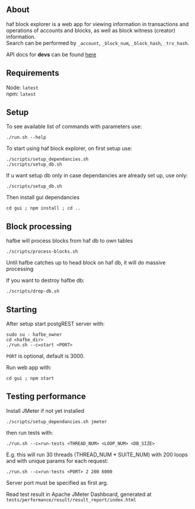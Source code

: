 ## About

haf block explorer is a web app for viewing information in transactions and operations of accounts and blocks, as well as block witness (creator) information.<br>Search can be performed by `_account`, `_block_num`, `_block_hash`, `_trx_hash`.

API docs for **devs** can be found [here](https://gitlab.syncad.com/hive/haf_block_explorer/-/wikis/New-API-Calls)

## Requirements

Node: `latest`<br>
npm: `latest`

## Setup
To see available list of commands with parameters use:
```
./run.sh --help
```
To start using haf block explorer, on first setup use:
```
./scripts/setup_dependancies.sh
./scripts/setup_db.sh

```
If u want setup db only in case dependancies are already set up, use only:
```
./scripts/setup_db.sh
```
Then install gui dependancies
```
cd gui ; npm install ; cd ..
```

## Block processing

hafbe will process blocks from haf db to own tables
```
./scripts/process-blocks.sh
```
Until hafbe catches up to head block on haf db, it will do massive processing


If you want to destroy hafbe db:
```
./scripts/drop-db.sh
```

## Starting


After setup start postgREST server with:
```
sudo su - hafbe_owner
cd <hafbe_dir>
./run.sh --c=start <PORT>
```
`PORT` is optional, default is 3000.

Run web app with:
```
cd gui ; npm start
```

## Testing performance

Install JMeter if not yet installed
```
./scripts/setup_dependancies.sh jmeter
```
then run tests with:
```
./run.sh --c=run-tests <THREAD_NUM> <LOOP_NUM> <DB_SIZE>
```

E.g. this will run 30 threads (THREAD_NUM * SUITE_NUM) with 200 loops and with unique params for each request:
```
./run.sh --c=run-tests <PORT> 2 200 6000
```
Server port must be specified as first arg.

Read test result in Apache JMeter Dashboard, generated at `tests/performance/result/result_report/index.html`
